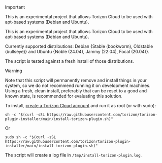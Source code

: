 > [!IMPORTANT]  
> This is an experimental project that allows Torizon Cloud to be used with
> apt-based systems (Debian and Ubuntu).

This is an experimental project that allows Torizon Cloud to be used with
apt-based systems (Debian and Ubuntu).

Currently supported distributions: Debian {Stable (bookworm), Oldstable
(bullseye)} and Ubuntu {Noble (24.04), Jammy (22.04), Focal (20.04)}.

The script is tested against a fresh install of those distributions.

> [!WARNING]  
> Note that this script will permanently remove and install things in your system, so we do not recommend running it on development machines.
> Using a fresh, clean install, preferably that can be reset to a good and known state, is recommended for evaluating this solution.

To install, [create a Torizon Cloud account](https://app.torizon.io/run) and
run it as root (or with sudo):

```
sh -c "$(curl -sSL https://raw.githubusercontent.com/torizon/torizon-plugin-installer/main/install-torizon-plugin.sh)"
```

Or

```
sudo sh -c "$(curl -sSL https://raw.githubusercontent.com/torizon/torizon-plugin-installer/main/install-torizon-plugin.sh)"
```

The script will create a log file in `/tmp/install-torizon-plugin.log`.
